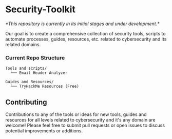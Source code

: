 # Security-Toolkit

_\*This repository is currently in its initial stages and under development.\*_

Our goal is to create a comprehensive collection of security tools, scripts to automate processes, guides, resources, etc. related to cybersecurity and its related domains.

### Current Repo Structure

```
Tools and scripts/
  └── Email Header Analyzer

Guides and Resources/
  └── TryHackMe Resources (Free)
```
## Contributing

Contributions to any of the tools or ideas for new tools, guides and resources for all levels related to cybersecurity and it's any domain are welcome! Please feel free to submit pull requests or open issues to discuss potential improvements or additions.

